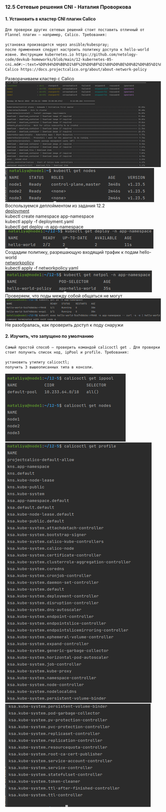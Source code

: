 ### 12.5 Сетевые решения CNI - Наталия Проворкова
#### 1. Установить в кластер CNI плагин Calico
```
Для проверки других сетевых решений стоит поставить отличный от Flannel плагин — например, Calico. Требования:

установка производится через ansible/kubespray;
после применения следует настроить политику доступа к hello-world извне. Инструкции kubernetes.io https://github.com/netology-code/devkub-homeworks/blob/main/12-kubernetes-05-cni.md#:~:text=%D0%94%D0%BB%D1%8F%20%D0%BF%D1%80%D0%BE%D0%B2%D0%B5%D1%80%D0%BA%D0%B8%20%D0%B4%D1%80%D1%83%D0%B3%D0%B8%D1%85,kubernetes.io%2C%20Calico, Calico https://docs.projectcalico.org/about/about-network-policy
```
Разворачиваем кластер с Calico
<br>![kubespray-result.png](imgs/kubespray-result.png)
<br>![kubespray-nodes.png](imgs/kubespray-nodes.png)
<br>Воспользуемся деплойментом из задания 12.2
<br>[deployment](deployment.yaml)
<br>kubectl create namespace app-namespace
<br>kubectl apply -f deployment.yaml
<br>kubectl get deploy -n app-namespace
<br>![pods-started](imgs/pods-started.png)
<br>Создадим политику, разрешающую входящий трафик к подам hello-world
<br>[networkpolicy](networkpolicy.yaml)
<br>kubectl apply -f networkpolicy.yaml
<br>![getpol](imgs/getpol.png)
<br>Проверяем, что поды между собой общаться не могут
<br>![podes-ingress](imgs/podes-ingress.png)
<br>Не разобралась, как проверить доступ к поду снаружи
#### 2. Изучить, что запущено по умолчанию
```
Самый простой способ — проверить командой calicoctl get . Для проверки стоит получить список нод, ipPool и profile. Требования:

установить утилиту calicoctl;
получить 3 вышеописанных типа в консоли.
```
![get-nodes](imgs/get-nodes.png)
<br>![get-profile-1](imgs/get-profile-1.png)
<br>![get-profile-2](imgs/get-profile-2.png)